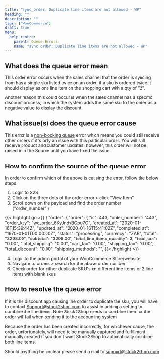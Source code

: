 ```yaml
---
title: "sync_order: Duplicate line items are not allowed - WP"
heading: ""
description: ""
tags: ["WooCommerce"]
draft: true
menu:
  help_centre:
    parent: Queue Errors
    name: "sync_order: Duplicate line items are not allowed - WP"
---
```


## What does the queue error mean

This order error occurs when the sales channel that the order is syncing from has a single sku listed twice on an order, if a sku is ordered twice it should display as one line item on the shopping cart with a qty of "2".

Another reason this could occur is when the sales channel has a specific discount process, in which the system adds the same sku to the order as a negative value to display the discount.

## What issue(s) does the queue error cause

This error is a [non-blocking queue](/documentation/key-concepts/queue/) error which means you could still receive other orders if it's only an issue with this particular order. You will still receive product and customer updates, however, this order will not be raised into the Source until you have fixed the issue.

## How to confirm the source of the queue error

In order to confirm which of the above is causing the error, follow the below steps

1. Login to S2S 
2. Click on the three dots of the order error > click "View Item"
3. Scroll down on the payload and find the order number ("order_number":)

{{< highlight go >}}
{
  "order": {
    "order": {
      "id": 443,
      "order_number": "443",
      "order_key": "wc_order_6KyJndyBGpu7O",
      "created_at": "2020-01-16T15:39:44Z",
      "updated_at": "2020-01-16T15:41:02Z",
      "completed_at": "1970-01-01T00:00:00Z",
      "status": "processing",
      "currency": "ZAR",
      "total": "3298.00",
      "subtotal": "3298.00",
      "total_line_items_quantity": 3,
      "total_tax": "0.00",
      "total_shipping": "0.00",
      "cart_tax": "0.00",
      "shipping_tax": "0.00",
      "total_discount": "0.00",
      "shipping_methods": "",
{{< /highlight >}}

4. Login to the admin portal of your WooCommerce Store/website
5. Navigate to orders > search for the above order number
6. Check order for either duplicate SKU's on different line items or 2 line items with blank skus

## How to resolve the queue error

If it is the discount app causing the order to duplicate the sku, you will have to contact Support@stock2shop.com to assist in adding a setting to combine the line items. Note Stock2Shop needs to combine them or the order will fail when sending it to the accounting system.

Because the order has been created incorrectly, for whichever cause, the order, unfortunately, will need to be manually captured and fulfillment manually created if you don't want Stock2Shop to automatically combine both line items.

Should anything be unclear please send a mail to support@stock2shop.com